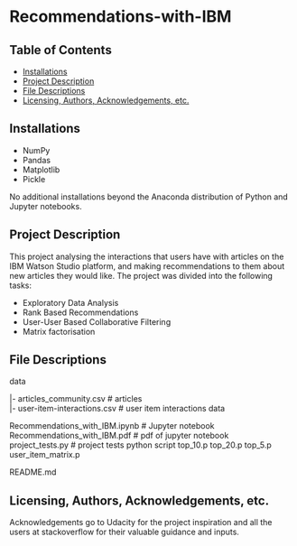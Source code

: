 # Recommendations-with-IBM

## Table of Contents
 * [Installations](#installations)
 * [Project Description](#project-description)
 * [File Descriptions](#file-descriptions)
 * [Licensing, Authors, Acknowledgements, etc.](#licensing-authors-acknowledgements-etc)
 

## Installations
 - NumPy
 - Pandas
 - Matplotlib
 - Pickle
 
No additional installations beyond the Anaconda distribution of Python and Jupyter notebooks.

## Project Description
This project analysing the interactions that users have with articles on the IBM Watson Studio platform, and making recommendations to them about new articles they would like. The project was divided into the following tasks:
 - Exploratory Data Analysis
 - Rank Based Recommendations
 - User-User Based Collaborative Filtering
 - Matrix factorisation

## File Descriptions

data    

|- articles_community.csv # articles     
|- user-item-interactions.csv # user item interactions data  


Recommendations_with_IBM.ipynb # Jupyter notebook     
Recommendations_with_IBM.pdf # pdf of jupyter notebook     
project_tests.py # project tests python script
top_10.p
top_20.p
top_5.p
user_item_matrix.p

README.md    

## Licensing, Authors, Acknowledgements, etc.
Acknowledgements go to Udacity for the project inspiration and all the users at stackoverflow for their valuable guidance and inputs.
